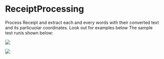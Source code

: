 # ReceiptProcessing
Process Receipt and extract each and every words with their converted text and its particuolar coordinates. Look out for examples below
The sample test runis shown below:

![](screenshot.jpg)


![](summary1.png)

